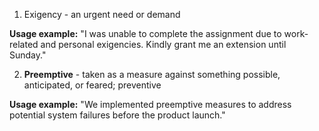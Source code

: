 1. Exigency - an urgent need or demand

**Usage example:** "I was unable to complete the assignment due to work-related and personal exigencies. Kindly grant me an extension until Sunday."

2. **Preemptive** - taken as a measure against something possible, anticipated, or feared; preventive

**Usage example:** "We implemented preemptive measures to address potential system failures before the product launch."